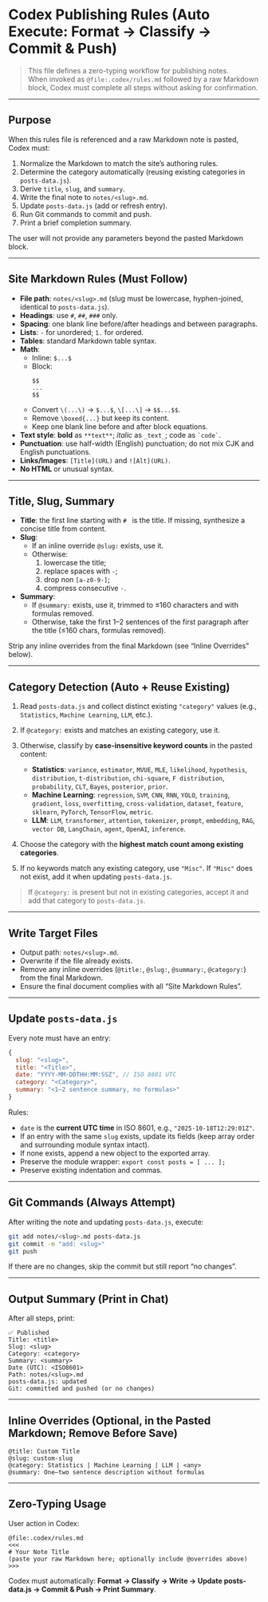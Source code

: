 # Codex Publishing Rules (Auto Execute: Format → Classify → Commit & Push)

> This file defines a zero-typing workflow for publishing notes.  
> When invoked as `@file:.codex/rules.md` followed by a raw Markdown block, Codex must complete all steps without asking for confirmation.

---

## Purpose

When this rules file is referenced and a raw Markdown note is pasted, Codex must:

1. Normalize the Markdown to match the site’s authoring rules.
2. Determine the category automatically (reusing existing categories in `posts-data.js`).
3. Derive `title`, `slug`, and `summary`.
4. Write the final note to `notes/<slug>.md`.
5. Update `posts-data.js` (add or refresh entry).
6. Run Git commands to commit and push.
7. Print a brief completion summary.

The user will not provide any parameters beyond the pasted Markdown block.

---

## Site Markdown Rules (Must Follow)

- **File path**: `notes/<slug>.md` (slug must be lowercase, hyphen-joined, identical to `posts-data.js`).
- **Headings**: use `#`, `##`, `###` only.
- **Spacing**: one blank line before/after headings and between paragraphs.
- **Lists**: `-` for unordered; `1.` for ordered.
- **Tables**: standard Markdown table syntax.
- **Math**:
  - Inline: `$...$`
  - Block:  
    ```
    $$ 
    ...
    $$
    ```
  - Convert `\(...\)` → `$...$`, `\[...\]` → `$$...$$`.
  - Remove `\boxed{...}` but keep its content.
  - Keep one blank line before and after block equations.
- **Text style**: **bold** as `**text**`; _italic_ as `_text_`; code as `` `code` ``.
- **Punctuation**: use half-width (English) punctuation; do not mix CJK and English punctuations.
- **Links/Images**: `[Title](URL)` and `![Alt](URL)`.
- **No HTML** or unusual syntax.

---

## Title, Slug, Summary

- **Title**: the first line starting with `# ` is the title. If missing, synthesize a concise title from content.
- **Slug**:
  - If an inline override `@slug:` exists, use it.
  - Otherwise:  
    1) lowercase the title;  
    2) replace spaces with `-`;  
    3) drop non `[a-z0-9-]`;  
    4) compress consecutive `-`.
- **Summary**:
  - If `@summary:` exists, use it, trimmed to ≤160 characters and with formulas removed.
  - Otherwise, take the first 1–2 sentences of the first paragraph after the title (≤160 chars, formulas removed).

Strip any inline overrides from the final Markdown (see “Inline Overrides” below).

---

## Category Detection (Auto + Reuse Existing)

1. Read `posts-data.js` and collect distinct existing `"category"` values (e.g., `Statistics`, `Machine Learning`, `LLM`, etc.).
2. If `@category:` exists and matches an existing category, use it.
3. Otherwise, classify by **case-insensitive keyword counts** in the pasted content:

   - **Statistics**: `variance`, `estimator`, `MVUE`, `MLE`, `likelihood`, `hypothesis`, `distribution`, `t-distribution`, `chi-square`, `F distribution`, `probability`, `CLT`, `Bayes`, `posterior`, `prior`.
   - **Machine Learning**: `regression`, `SVM`, `CNN`, `RNN`, `YOLO`, `training`, `gradient`, `loss`, `overfitting`, `cross-validation`, `dataset`, `feature`, `sklearn`, `PyTorch`, `TensorFlow`, `metric`.
   - **LLM**: `LLM`, `transformer`, `attention`, `tokenizer`, `prompt`, `embedding`, `RAG`, `vector DB`, `LangChain`, `agent`, `OpenAI`, `inference`.

4. Choose the category with the **highest match count among existing categories**.
5. If no keywords match any existing category, use `"Misc"`. If `"Misc"` does not exist, add it when updating `posts-data.js`.

> If `@category:` is present but not in existing categories, accept it and add that category to `posts-data.js`.

---

## Write Target Files

- Output path: `notes/<slug>.md`.
- Overwrite if the file already exists.
- Remove any inline overrides (`@title:`, `@slug:`, `@summary:`, `@category:`) from the final Markdown.
- Ensure the final document complies with all “Site Markdown Rules”.

---

## Update `posts-data.js`

Every note must have an entry:

```js
{
  slug: "<slug>",
  title: "<Title>",
  date: "YYYY-MM-DDTHH:MM:SSZ", // ISO 8601 UTC
  category: "<Category>",
  summary: "<1–2 sentence summary, no formulas>"
}
```

Rules:

- `date` is the **current UTC time** in ISO 8601, e.g., `"2025-10-18T12:29:01Z"`.
- If an entry with the same `slug` exists, update its fields (keep array order and surrounding module syntax intact).
- If none exists, append a new object to the exported array.
- Preserve the module wrapper: `export const posts = [ ... ];`
- Preserve existing indentation and commas.

---

## Git Commands (Always Attempt)

After writing the note and updating `posts-data.js`, execute:

```bash
git add notes/<slug>.md posts-data.js
git commit -m "add: <slug>"
git push
```

If there are no changes, skip the commit but still report “no changes”.

---

## Output Summary (Print in Chat)

After all steps, print:

```
✅ Published
Title: <title>
Slug: <slug>
Category: <category>
Summary: <summary>
Date (UTC): <ISO8601>
Path: notes/<slug>.md
posts-data.js: updated
Git: committed and pushed (or no changes)
```

---

## Inline Overrides (Optional, in the Pasted Markdown; Remove Before Save)

```
@title: Custom Title
@slug: custom-slug
@category: Statistics | Machine Learning | LLM | <any>
@summary: One–two sentence description without formulas
```

---

## Zero-Typing Usage

User action in Codex:

```
@file:.codex/rules.md
<<<
# Your Note Title
(paste your raw Markdown here; optionally include @overrides above)
>>>
```

Codex must automatically: **Format → Classify → Write → Update posts-data.js → Commit & Push → Print Summary**.
